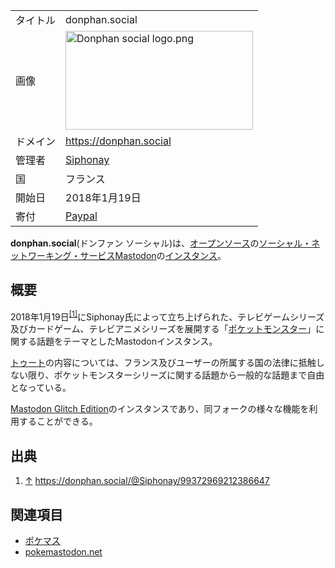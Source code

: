 <div>

|          |                                                                                                                                                                                                                                                                                                                                                                                    |
|----------|------------------------------------------------------------------------------------------------------------------------------------------------------------------------------------------------------------------------------------------------------------------------------------------------------------------------------------------------------------------------------------|
| タイトル | donphan.social                                                                                                                                                                                                                                                                                                                                                                     |
| 画像     | [<img src="/images/thumb/8/87/Donphan_social_logo.png/300px-Donphan_social_logo.png" srcset="/images/thumb/8/87/Donphan_social_logo.png/450px-Donphan_social_logo.png 1.5x, /images/thumb/8/87/Donphan_social_logo.png/600px-Donphan_social_logo.png 2x" width="300" height="158" alt="Donphan social logo.png" />](/%E3%83%95%E3%82%A1%E3%82%A4%E3%83%AB:Donphan_social_logo.png) |
| ドメイン | <a href="https://donphan.social" rel="nofollow">https://donphan.social</a>                                                                                                                                                                                                                                                                                                         |
| 管理者   | <a href="https://donphan.social/@Siphonay" rel="nofollow">Siphonay</a>                                                                                                                                                                                                                                                                                                             |
| 国       | フランス                                                                                                                                                                                                                                                                                                                                                                           |
| 開始日   | 2018年1月19日                                                                                                                                                                                                                                                                                                                                                                      |
| 寄付     | <a href="https://paypal.me/siphonay" rel="nofollow">Paypal</a>                                                                                                                                                                                                                                                                                                                     |

  
**donphan.social**(ドンファン ソーシャル)は、[オープンソース](/%E3%82%AA%E3%83%BC%E3%83%97%E3%83%B3%E3%82%BD%E3%83%BC%E3%82%B9 "オープンソース")の[ソーシャル・ネットワーキング・サービス](/%E3%82%BD%E3%83%BC%E3%82%B7%E3%83%A3%E3%83%AB%E3%83%BB%E3%83%8D%E3%83%83%E3%83%88%E3%83%AF%E3%83%BC%E3%82%AD%E3%83%B3%E3%82%B0%E3%83%BB%E3%82%B5%E3%83%BC%E3%83%93%E3%82%B9 "ソーシャル・ネットワーキング・サービス")[Mastodon](/Mastodon "Mastodon")の[インスタンス](/%E3%82%A4%E3%83%B3%E3%82%B9%E3%82%BF%E3%83%B3%E3%82%B9 "インスタンス")。

## 概要

2018年1月19日<sup>[\[1\]](#cite_note-1)</sup>にSiphonay氏によって立ち上げられた、テレビゲームシリーズ及びカードゲーム、テレビアニメシリーズを展開する「[ポケットモンスター](https://ja.wikipedia.org/wiki/%E3%83%9D%E3%82%B1%E3%83%83%E3%83%88%E3%83%A2%E3%83%B3%E3%82%B9%E3%82%BF%E3%83%BC "w:ポケットモンスター")」に関する話題をテーマとしたMastodonインスタンス。

[トゥート](/%E3%83%88%E3%82%A5%E3%83%BC%E3%83%88 "トゥート")の内容については、フランス及びユーザーの所属する国の法律に抵触しない限り、ポケットモンスターシリーズに関する話題から一般的な話題まで自由となっている。

[Mastodon Glitch Edition](/Mastodon_Glitch_Edition "Mastodon Glitch Edition")のインスタンスであり、同フォークの様々な機能を利用することができる。

## 出典

<div>

1.  [↑](#cite_ref-1) <a href="https://donphan.social/@Siphonay/99372969212386647" rel="nofollow">https://donphan.social/@Siphonay/99372969212386647</a>

</div>

## 関連項目

-   [ポケマス](/%E3%83%9D%E3%82%B1%E3%83%9E%E3%82%B9 "ポケマス")
-   [pokemastodon.net](/Pokemastodon.net "Pokemastodon.net")

</div>
